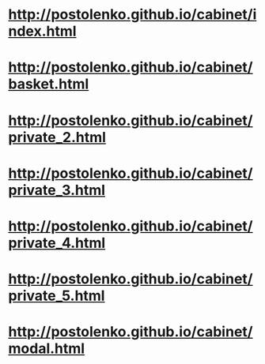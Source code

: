 # http://postolenko.github.io/cabinet/index.html
# http://postolenko.github.io/cabinet/basket.html
# http://postolenko.github.io/cabinet/private_2.html
# http://postolenko.github.io/cabinet/private_3.html
# http://postolenko.github.io/cabinet/private_4.html
# http://postolenko.github.io/cabinet/private_5.html
# http://postolenko.github.io/cabinet/modal.html